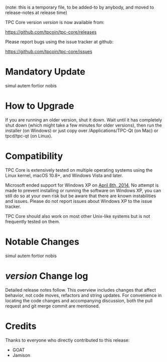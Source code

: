 (note: this is a temporary file, to be added-to by anybody, and moved to release-notes at release time)

TPC Core version *version* is now available from:

  <https://github.com/tpcoin/tpc-core/releases>

Please report bugs using the issue tracker at github:

  <https://github.com/tpcoin/tpc-core/issues>

Mandatory Update
==============

simul autem fortior nobis

How to Upgrade
==============

If you are running an older version, shut it down. Wait until it has completely shut down (which might take a few minutes for older versions), then run the installer (on Windows) or just copy over /Applications/TPC-Qt (on Mac) or tpcd/tpc-qt (on Linux).

Compatibility
==============

TPC Core is extensively tested on multiple operating systems using
the Linux kernel, macOS 10.8+, and Windows Vista and later.

Microsoft ended support for Windows XP on [April 8th, 2014](https://www.microsoft.com/en-us/WindowsForBusiness/end-of-xp-support),
No attempt is made to prevent installing or running the software on Windows XP, you
can still do so at your own risk but be aware that there are known instabilities and issues.
Please do not report issues about Windows XP to the issue tracker.

TPC Core should also work on most other Unix-like systems but is not
frequently tested on them.

Notable Changes
===============

simul autem fortior nobis

*version* Change log
=================

Detailed release notes follow. This overview includes changes that affect
behavior, not code moves, refactors and string updates. For convenience in locating
the code changes and accompanying discussion, both the pull request and
git merge commit are mentioned.


Credits
=======

Thanks to everyone who directly contributed to this release:
- GOAT
- Jamison


